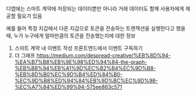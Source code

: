 디앱에는 스마트 계약에 저장되는 데이터뿐만 아니라 거래 데이터도 함께 사용자에게 제공할 필요가 있음

예를 들어 특정 지갑에서 다른 지갑으로 토큰을 전송하는 트랜잭션을 실행한다고 했을 때, 누가 누구에게 얼마만큼의 토큰을 전송했는지에 대한 정보


1. 스마트 계약 내 이벤트 작성
    프론트엔드에서 이벤트 구독하기
2. 더 그래프
    https://medium.com/despread-creative/%EB%8D%94-%EA%B7%B8%EB%9E%98%ED%94%84-the-graph-%EB%B8%94%EB%A1%9D%EC%B2%B4%EC%9D%B8-%EB%8D%B0%EC%9D%B4%ED%84%B0-%EC%9D%B8%ED%94%84%EB%9D%BC%EC%9D%98-%EC%A7%84%ED%99%94-575ee863c571